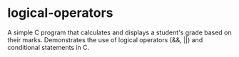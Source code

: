 # logical-operators
A simple C program that calculates and displays a student's grade based on their marks. Demonstrates the use of logical operators (&amp;&amp;, ||) and conditional statements in C.
